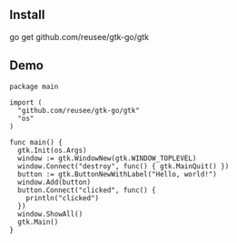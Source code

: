 Install
-------

  go get github.com/reusee/gtk-go/gtk


Demo
----

```
package main

import (
  "github.com/reusee/gtk-go/gtk"
  "os"
)

func main() {
  gtk.Init(os.Args)
  window := gtk.WindowNew(gtk.WINDOW_TOPLEVEL)
  window.Connect("destroy", func() { gtk.MainQuit() })
  button := gtk.ButtonNewWithLabel("Hello, world!")
  window.Add(button)
  button.Connect("clicked", func() {
    println("clicked")
  })
  window.ShowAll()
  gtk.Main()
}
```
